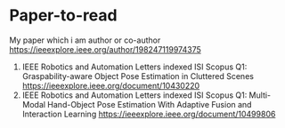 # Paper-to-read

My paper which i am author or co-author
https://ieeexplore.ieee.org/author/198247119974375

1. IEEE Robotics and Automation Letters indexed ISI Scopus Q1: Graspability-aware Object Pose Estimation in Cluttered Scenes
   https://ieeexplore.ieee.org/document/10430220
2. IEEE Robotics and Automation Letters indexed ISI Scopus Q1: Multi-Modal Hand-Object Pose Estimation With Adaptive Fusion and Interaction Learning
   https://ieeexplore.ieee.org/document/10499806
   

